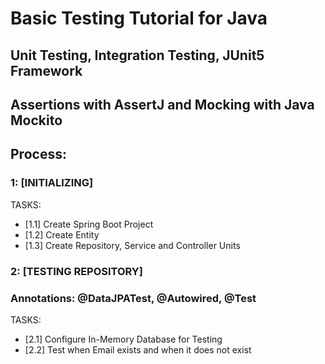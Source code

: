 # Basic Testing Tutorial for Java
## Unit Testing, Integration Testing, JUnit5 Framework
## Assertions with AssertJ and Mocking with Java Mockito

## Process:

### 1: [INITIALIZING]
TASKS:
- [1.1] Create Spring Boot Project
- [1.2] Create Entity
- [1.3] Create Repository, Service and Controller Units

### 2: [TESTING REPOSITORY]
### Annotations: @DataJPATest, @Autowired, @Test
TASKS:
- [2.1] Configure In-Memory Database for Testing
- [2.2] Test when Email exists and when it does not exist